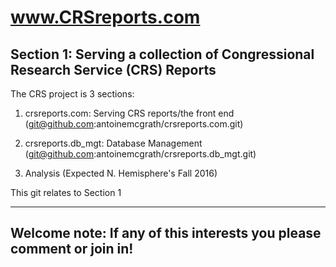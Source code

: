 # www.CRSreports.com

Section 1: Serving a collection of Congressional Research Service (CRS) Reports
----

The CRS project is 3 sections:

1. crsreports.com: Serving CRS reports/the front end
(git@github.com:antoinemcgrath/crsreports.com.git)

2. crsreports.db_mgt: Database Management
(git@github.com:antoinemcgrath/crsreports.db_mgt.git)

3. Analysis
(Expected N. Hemisphere's Fall 2016)


This git relates to Section 1



-------
Welcome note: If any of this interests you please comment or join in!
-------
